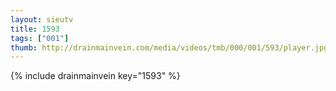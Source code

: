 ```yaml
--- 
layout: sieutv
title: 1593
tags: ["001"]
thumb: http://drainmainvein.com/media/videos/tmb/000/001/593/player.jpg
---
```

{% include drainmainvein key="1593" %} 
